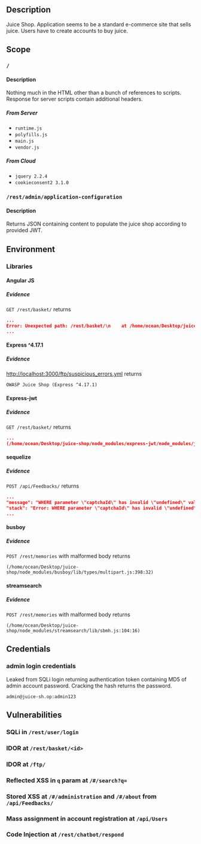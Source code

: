 ## Description

Juice Shop. Application seems to be a standard e-commerce site that sells juice. Users have to create accounts to buy juice. 

## Scope

### `/`

#### Description

Nothing much in the HTML other than a bunch of references to scripts. Response for server scripts contain additional headers. 

##### From Server
- `runtime.js`
- `polyfills.js`
- `main.js`
- `vendor.js`

##### From Cloud 
- `jquery 2.2.4`
- `cookieconsent2 3.1.0`

### `/rest/admin/application-configuration`

#### Description
Returns JSON containing content to populate the juice shop according to provided JWT.  

## Environment

### Libraries
#### Angular JS
##### Evidence
`GET /rest/basket/` returns 
```json
...
Error: Unexpected path: /rest/basket/\n    at /home/ocean/Desktop/juice-shop/build/routes/angular.js 
...
```

#### Express ^4.17.1
##### Evidence
[http://localhost:3000/ftp/suspicious_errors.yml](http://localhost:3000/ftp/suspicious_errors.yml) returns 
```
OWASP Juice Shop (Express ^4.17.1)
```

#### Express-jwt
##### Evidence
`GET /rest/basket/` returns 
```json
...
(/home/ocean/Desktop/juice-shop/node_modules/express-jwt/node_modules/jsonwebtoken/index.js:59:3)...
```
#### sequelize
##### Evidence
`POST /api/Feedbacks/` returns 
```json
...
"message": "WHERE parameter \"captchaId\" has invalid \"undefined\" value",
"stack": "Error: WHERE parameter \"captchaId\" has invalid \"undefined\" value\n    at SQLiteQueryGenerator.whereItemQuery (/home/ocean/Desktop/juice-shop/node_modules/sequelize/lib/dialects/abstract/query-generator.js:1693:13) 
...
```

#### busboy
##### Evidence
`POST /rest/memories` with malformed body returns
```
(/home/ocean/Desktop/juice-shop/node_modules/busboy/lib/types/multipart.js:398:32)
```

#### streamsearch
##### Evidence
`POST /rest/memories` with malformed body returns
```
(/home/ocean/Desktop/juice-shop/node_modules/streamsearch/lib/sbmh.js:104:16)
```
## Credentials 

### admin login credentials
Leaked from SQLi login returning authentication token containing MD5 of admin account password. Cracking the hash returns the password. 

```
admin@juice-sh.op:admin123
```

## Vulnerabilities

### SQLi in `/rest/user/login`
### IDOR at `/rest/basket/<id>`
### IDOR at `/ftp/`
### Reflected XSS in `q` param at `/#/search?q=`
### Stored XSS at `/#/administration` and `/#/about` from `/api/Feedbacks/`
### Mass assignment in account registration at `/api/Users`
### Code Injection at `/rest/chatbot/respond`
